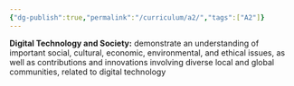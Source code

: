 ```yaml
---
{"dg-publish":true,"permalink":"/curriculum/a2/","tags":["A2"]}
---
```


**Digital Technology and Society:** demonstrate an understanding of important social, cultural, economic, environmental, and ethical issues, as well as contributions and innovations involving diverse local and global communities, related to digital technology
